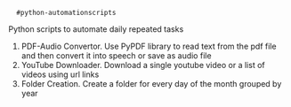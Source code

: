       #python-automationscripts
Python scripts to automate daily repeated tasks

1. PDF-Audio Convertor. Use PyPDF library to read text from the pdf file and then convert it into speech or save as audio file
2. YouTube Downloader. Download a single youtube video or a list of videos using url links
3. Folder Creation. Create a folder for every day of the month grouped by year
